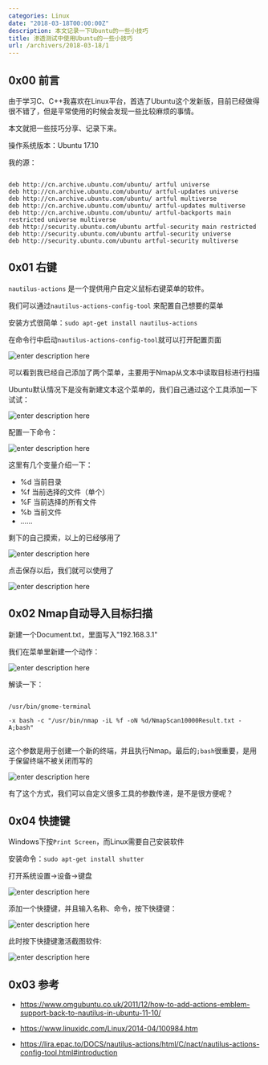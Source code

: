 ```yaml
---
categories: Linux
date: "2018-03-18T00:00:00Z"
description: 本文记录一下Ubuntu的一些小技巧
title: 渗透测试中使用Ubuntu的一些小技巧
url: /archivers/2018-03-18/1
---
```



## 0x00 前言

由于学习C、C++我喜欢在Linux平台，首选了Ubuntu这个发新版，目前已经做得很不错了，但是平常使用的时候会发现一些比较麻烦的事情。

本文就把一些技巧分享、记录下来。

操作系统版本：Ubuntu 17.10

我的源：

```

deb http://cn.archive.ubuntu.com/ubuntu/ artful universe
deb http://cn.archive.ubuntu.com/ubuntu/ artful-updates universe
deb http://cn.archive.ubuntu.com/ubuntu/ artful multiverse
deb http://cn.archive.ubuntu.com/ubuntu/ artful-updates multiverse
deb http://cn.archive.ubuntu.com/ubuntu/ artful-backports main restricted universe multiverse
deb http://security.ubuntu.com/ubuntu artful-security main restricted
deb http://security.ubuntu.com/ubuntu artful-security universe
deb http://security.ubuntu.com/ubuntu artful-security multiverse
```


## 0x01 右键

`nautilus-actions` 是一个提供用户自定义鼠标右键菜单的软件。

我们可以通过`nautilus-actions-config-tool` 来配置自己想要的菜单

安装方式很简单：`sudo apt-get install nautilus-actions`


在命令行中启动`nautilus-actions-config-tool`就可以打开配置页面

![enter description here][1]

可以看到我已经自己添加了两个菜单，主要用于Nmap从文本中读取目标进行扫描


Ubuntu默认情况下是没有新建文本这个菜单的，我们自己通过这个工具添加一下试试：

![enter description here][2]

配置一下命令：

![enter description here][3]


这里有几个变量介绍一下：

* %d 当前目录
* %f  当前选择的文件（单个）
* %F 当前选择的所有文件
* %b 当前文件
* ......

剩下的自己摸索，以上的已经够用了


![enter description here][4]

点击保存以后，我们就可以使用了

![enter description here][5]


## 0x02 Nmap自动导入目标扫描

新建一个Document.txt，里面写入"192.168.3.1"

我们在菜单里新建一个动作：

![enter description here][6]

解读一下：

```

/usr/bin/gnome-terminal

-x bash -c "/usr/bin/nmap -iL %f -oN %d/NmapScan10000Result.txt -A;bash"


```
这个参数是用于创建一个新的终端，并且执行Nmap。最后的`;bash`很重要，是用于保留终端不被关闭而写的

![enter description here][7]


有了这个方式，我们可以自定义很多工具的参数传递，是不是很方便呢？

## 0x04 快捷键

Windows下按`Print Screen`，而Linux需要自己安装软件

安装命令：`sudo apt-get install shutter`

打开系统设置->设备->键盘

![enter description here][8]

添加一个快捷键，并且输入名称、命令，按下快捷键：

![enter description here][9]


此时按下快捷键激活截图软件:

![enter description here][10]



## 0x03 参考

* https://www.omgubuntu.co.uk/2011/12/how-to-add-actions-emblem-support-back-to-nautilus-in-ubuntu-11-10/
* https://www.linuxidc.com/Linux/2014-04/100984.htm
* https://lira.epac.to/DOCS/nautilus-actions/html/C/nact/nautilus-actions-config-tool.html#introduction


  [1]: https://images.payloads.online/1fdfde30-4f5f-11ec-817b-00d861bf4abb.png "0x01"
  [2]: https://images.payloads.online/2019ecba-4f5f-11ec-8af4-00d861bf4abb.png "0x02"
  [3]: https://images.payloads.online/20587ad4-4f5f-11ec-ae0f-00d861bf4abb.png "0x03"
  [4]: https://images.payloads.online/20a93f28-4f5f-11ec-835e-00d861bf4abb.png "0x04"
  [5]: https://images.payloads.online/20e51df4-4f5f-11ec-b39e-00d861bf4abb.png "0x05"
  [6]: https://images.payloads.online/211eba64-4f5f-11ec-891b-00d861bf4abb.png "0x06"
  [7]: https://images.payloads.online/216ad7dc-4f5f-11ec-affe-00d861bf4abb.png "0x07"
  [8]: https://images.payloads.online/21aa6884-4f5f-11ec-8a0f-00d861bf4abb.png "0x08"
  [9]: https://images.payloads.online/21e80ffe-4f5f-11ec-b18a-00d861bf4abb.png "0x09"
  [10]: https://images.payloads.online/2221acbe-4f5f-11ec-a62b-00d861bf4abb.png "0x10"